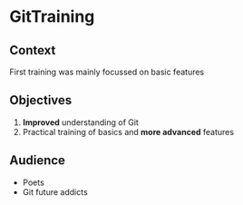 # GitTraining
## Context
First training was mainly focussed on basic features

## Objectives
1. **Improved** understanding of Git
2. Practical training of basics and **more advanced** features 

## Audience
- Poets
- Git future addicts

